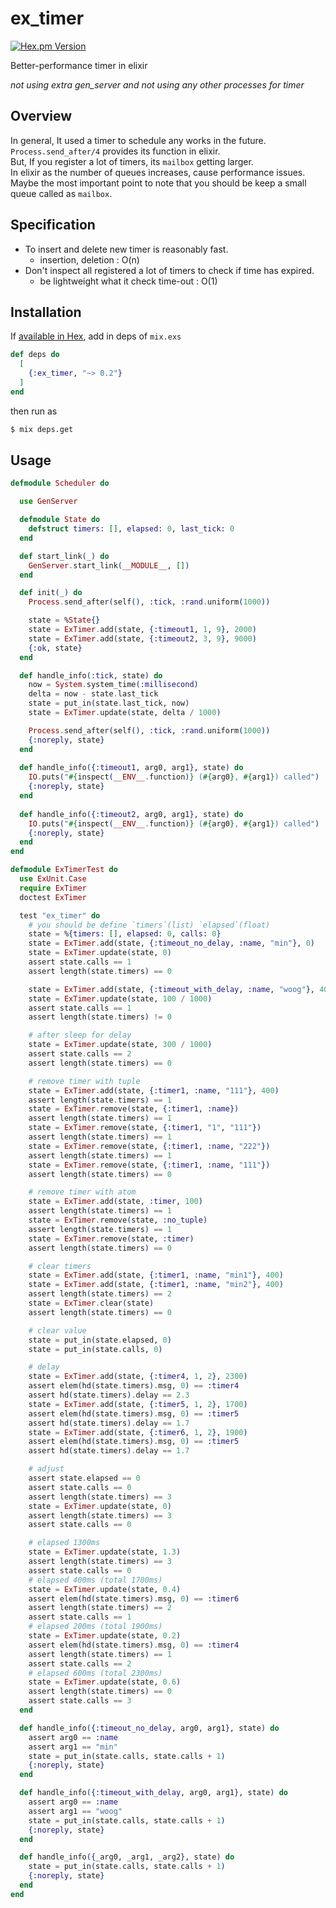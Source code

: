 # ex_timer
 [![Hex.pm Version](https://img.shields.io/hexpm/v/ex_timer.svg)](https://hex.pm/packages/ex_timer)
 
Better-performance timer in elixir

_not using extra gen_server and not using any other processes for timer_

## Overview
In general, It used a timer to schedule any works in the future.  
`Process.send_after/4` provides its function in elixir.  
But, If you register a lot of timers, its `mailbox` getting larger.  
In elixir as the number of queues increases, cause performance issues.  
Maybe the most important point to note that you should be keep a small queue called as `mailbox`.

## Specification
* To insert and delete new timer is reasonably fast.
  * insertion, deletion : O(n)
* Don't inspect all registered a lot of timers to check if time has expired.
  * be lightweight what it check time-out : O(1)
  
## Installation
If [available in Hex](https://hex.pm/docs/publish), add in deps of `mix.exs`
```elixir
def deps do
  [
    {:ex_timer, "~> 0.2"}
  ]
end
```
then run as
```sh
$ mix deps.get
```

## Usage
```elixir
defmodule Scheduler do

  use GenServer

  defmodule State do
    defstruct timers: [], elapsed: 0, last_tick: 0
  end

  def start_link(_) do
    GenServer.start_link(__MODULE__, [])
  end

  def init(_) do
    Process.send_after(self(), :tick, :rand.uniform(1000))

    state = %State{}
    state = ExTimer.add(state, {:timeout1, 1, 9}, 2000)
    state = ExTimer.add(state, {:timeout2, 3, 9}, 9000)
    {:ok, state}
  end

  def handle_info(:tick, state) do
    now = System.system_time(:millisecond)
    delta = now - state.last_tick
    state = put_in(state.last_tick, now)
    state = ExTimer.update(state, delta / 1000)

    Process.send_after(self(), :tick, :rand.uniform(1000))
    {:noreply, state}
  end
  
  def handle_info({:timeout1, arg0, arg1}, state) do
    IO.puts("#{inspect(__ENV__.function)} (#{arg0}, #{arg1}) called")
    {:noreply, state}
  end
  
  def handle_info({:timeout2, arg0, arg1}, state) do
    IO.puts("#{inspect(__ENV__.function)} (#{arg0}, #{arg1}) called")
    {:noreply, state}
  end
end
```


```elixir
defmodule ExTimerTest do
  use ExUnit.Case
  require ExTimer
  doctest ExTimer

  test "ex_timer" do
    # you should be define `timers`(list) `elapsed`(float)
    state = %{timers: [], elapsed: 0, calls: 0}
    state = ExTimer.add(state, {:timeout_no_delay, :name, "min"}, 0)
    state = ExTimer.update(state, 0)
    assert state.calls == 1
    assert length(state.timers) == 0

    state = ExTimer.add(state, {:timeout_with_delay, :name, "woog"}, 400)
    state = ExTimer.update(state, 100 / 1000)
    assert state.calls == 1
    assert length(state.timers) != 0

    # after sleep for delay
    state = ExTimer.update(state, 300 / 1000)
    assert state.calls == 2
    assert length(state.timers) == 0

    # remove timer with tuple
    state = ExTimer.add(state, {:timer1, :name, "111"}, 400)
    assert length(state.timers) == 1
    state = ExTimer.remove(state, {:timer1, :name})
    assert length(state.timers) == 1
    state = ExTimer.remove(state, {:timer1, "1", "111"})
    assert length(state.timers) == 1
    state = ExTimer.remove(state, {:timer1, :name, "222"})
    assert length(state.timers) == 1
    state = ExTimer.remove(state, {:timer1, :name, "111"})
    assert length(state.timers) == 0

    # remove timer with atom
    state = ExTimer.add(state, :timer, 100)
    assert length(state.timers) == 1
    state = ExTimer.remove(state, :no_tuple)
    assert length(state.timers) == 1
    state = ExTimer.remove(state, :timer)
    assert length(state.timers) == 0

    # clear timers
    state = ExTimer.add(state, {:timer1, :name, "min1"}, 400)
    state = ExTimer.add(state, {:timer1, :name, "min2"}, 400)
    assert length(state.timers) == 2
    state = ExTimer.clear(state)
    assert length(state.timers) == 0

    # clear value
    state = put_in(state.elapsed, 0)
    state = put_in(state.calls, 0)

    # delay
    state = ExTimer.add(state, {:timer4, 1, 2}, 2300)
    assert elem(hd(state.timers).msg, 0) == :timer4
    assert hd(state.timers).delay == 2.3
    state = ExTimer.add(state, {:timer5, 1, 2}, 1700)
    assert elem(hd(state.timers).msg, 0) == :timer5
    assert hd(state.timers).delay == 1.7
    state = ExTimer.add(state, {:timer6, 1, 2}, 1900)
    assert elem(hd(state.timers).msg, 0) == :timer5
    assert hd(state.timers).delay == 1.7

    # adjust
    assert state.elapsed == 0
    assert state.calls == 0
    assert length(state.timers) == 3
    state = ExTimer.update(state, 0)
    assert length(state.timers) == 3
    assert state.calls == 0

    # elapsed 1300ms
    state = ExTimer.update(state, 1.3)
    assert length(state.timers) == 3
    assert state.calls == 0
    # elapsed 400ms (total 1700ms)
    state = ExTimer.update(state, 0.4)
    assert elem(hd(state.timers).msg, 0) == :timer6
    assert length(state.timers) == 2
    assert state.calls == 1
    # elapsed 200ms (total 1900ms)
    state = ExTimer.update(state, 0.2)
    assert elem(hd(state.timers).msg, 0) == :timer4
    assert length(state.timers) == 1
    assert state.calls == 2
    # elapsed 600ms (total 2300ms)
    state = ExTimer.update(state, 0.6)
    assert length(state.timers) == 0
    assert state.calls == 3
  end

  def handle_info({:timeout_no_delay, arg0, arg1}, state) do
    assert arg0 == :name
    assert arg1 == "min"
    state = put_in(state.calls, state.calls + 1)
    {:noreply, state}
  end

  def handle_info({:timeout_with_delay, arg0, arg1}, state) do
    assert arg0 == :name
    assert arg1 == "woog"
    state = put_in(state.calls, state.calls + 1)
    {:noreply, state}
  end

  def handle_info({_arg0, _arg1, _arg2}, state) do
    state = put_in(state.calls, state.calls + 1)
    {:noreply, state}
  end
end
```
